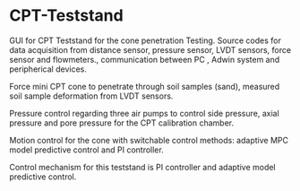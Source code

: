# CPT-Teststand
GUI for CPT Teststand for the cone penetration Testing. Source codes for data acquisition from distance sensor, pressure sensor, LVDT sensors, force sensor and flowmeters., communication between PC , Adwin system and peripherical devices. 

Force mini CPT cone to penetrate through soil samples (sand), measured soil sample deformation from LVDT sensors.

Pressure control regarding three air pumps to control side pressure, axial pressure and pore pressure for the CPT calibration chamber.

Motion control for the cone with switchable control methods: adaptive MPC model predictive control and PI controller.

Control mechanism for this teststand is PI controller and adaptive model predictive control.


